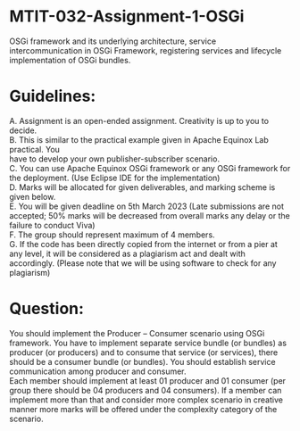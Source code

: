 # MTIT-032-Assignment-1-OSGi
 OSGi  framework and its underlying architecture, service intercommunication in OSGi Framework, registering services and lifecycle implementation of OSGi bundles.

# Guidelines:
A. Assignment is an open-ended assignment. Creativity is up to you to decide. <br />
B. This is similar to the practical example given in Apache Equinox Lab practical. You  
have to develop your own publisher-subscriber scenario. <br />
C. You can use Apache Equinox OSGi framework or any OSGi framework for the 
deployment. (Use Eclipse IDE for the implementation) <br />
D. Marks will be allocated for given deliverables, and marking scheme is given below. <br />
E. You will be given deadline on 5th March 2023 (Late submissions are not accepted; 50% 
marks will be decreased from overall marks any delay or the failure to conduct Viva) <br />
F. The group should represent maximum of 4 members.<br />
G. If the code has been directly copied from the internet or from a pier at any level, it 
will be considered as a plagiarism act and dealt with accordingly. (Please note that we 
will be using software to check for any plagiarism) <br />

# Question: 
You should implement the Producer – Consumer scenario using OSGi framework. You have 
to implement separate service bundle (or bundles) as producer (or producers) and to consume 
that service (or services), there should be a consumer bundle (or bundles). You should establish 
service communication among producer and consumer. <br />
Each member should implement at least 01 producer and 01 consumer (per group there 
should be 04 producers and 04 consumers). If a member can implement more than that and 
consider more complex scenario in creative manner more marks will be offered under the 
complexity category of the scenario.
